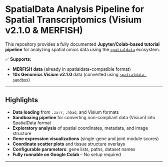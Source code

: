 # SpatialData Analysis Pipeline for Spatial Transcriptomics (Visium v2.1.0 & MERFISH)

This repository provides a fully documented **Jupyter/Colab-based tutorial pipeline** for analyzing spatial omics data using the [`spatialdata`](https://github.com/scverse/spatialdata) ecosystem.

✅ **Supports:**
-  **MERFISH data** (already in spatialdata-compatible format)
-  **10x Genomics Visium v2.1.0** data (converted using [`spatialdata-sandbox`](https://github.com/scverse/spatialdata-sandbox))

---

##  Highlights

-  **Data loading** from `.zarr`, `.h5ad`, and Visium formats
-  **Sandboxing pipeline** for converting non-compliant data (Visium) into SpatialData format
- **Exploratory analysis** of spatial coordinates, metadata, and image structure
-  **Gene expression visualizations** (single-gene and joint module scores)
- **Coordinate scatter plots** and tissue structure overlays
- **Configurable parameters**: gene lists, paths, dataset names
-  **Fully runnable on Google Colab** – No setup required

---

